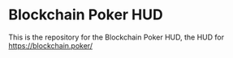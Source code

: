 # Blockchain Poker HUD

This is the repository for the Blockchain Poker HUD, the HUD for https://blockchain.poker/

